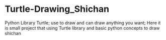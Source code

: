# Turtle-Drawing_Shichan
Python Library Turtle; use to draw and can draw anything you want; Here it is small project that using Turtle library and basic python concepts to draw shichan 
